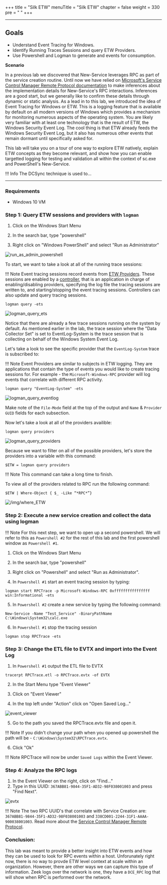 +++
title = "Silk ETW"
menuTitle = "Silk ETW"
chapter = false
weight = 330
pre = "<i class='fab fa-leanpub'></i> "
+++

---
## Goals

* Understand Event Tracing for Windows.
* Identify Running Traces Sessions and query ETW Providers.
* Use Powershell and Logman to generate and events for consumption.

__Scenario__

In a previous lab we discovered that New-Service leverages RPC as part of the service creation routine. Until now we have relied on [Microsoft's Service Control Manager Remote Protocol documentation](https://docs.microsoft.com/en-us/openspecs/windows_protocols/ms-scmr/705b624a-13de-43cc-b8a2-99573da3635f) to make inferences about the implementation details for New-Service's RPC interactions. Inferences are a good start, but we generally like to confirm these details through dynamic or static analysis. As a lead in to this lab, we introduced the idea of Event Tracing for Windows or ETW. This is a logging feature that is available by default on all modern versions of Windows which provides a mechanism for monitoring numerous aspects of the operating system. You are likely very familiar with at least one technology that is the result of ETW, the Windows Security Event Log. The cool thing is that ETW already feeds the Windows Security Event Log, but it also has numerous other events that remain dormant until specifically asked for.

This lab will take you on a tour of one way to explore ETW natively, explain ETW concepts as they become relevant, and show how you can enable targetted logging for testing and validation all within the context of sc.exe and PowerShell's New-Service.

!!! Info
    The DCSync technique is used to...

___
### Requirements
- Windows 10 VM

### Step 1: Query ETW sessions and providers with `logman`

1. Click on the Windows Start Menu

2. In the search bar, type "powershell"

3. Right click on "Windows PowerShell" and select "Run as Administrator"

![run_as_admin_powershell](/images/run_as_admin_powershell.PNG)

To start, we want to take a look at all of the running trace sessions:

!!! Note
    Event tracing sessions record events from [ETW Providers](https://docs.microsoft.com/en-us/windows/win32/etw/about-event-tracing#providers). These sessions are enabled by a [controller](https://docs.microsoft.com/en-us/windows/win32/etw/about-event-tracing#controllers), that is an application in charge of enabling/disabling providers, specifying the log file the tracing sessions are written to, and starting/stopping the event tracing sessions. Controllers can also update and query tracing sessions.

```
logman query -ets
```

![logman_query_ets](/images/logman_query_ets.PNG)

Notice that there are already a few trace sessions running on the system by default. As mentioned earlier in the lab, the trace session where the "Data Collector Set" is set to EventLog-System is the trace session that is collecting on behalf of the Windows System Event Log.

Let's take a look to see the specific provider that the `EventLog-System` trace is subscribed to:

!!! Note
    Event Providers are similar to subjects in ETW logging. They are applications that contain the type of events you would like to create tracing sessions for. For example - the  `Microsoft-Windows-RPC` provider will log events that correlate with different RPC activity.
    
```
logman query "EventLog-System" -ets
```
![logman_query_eventlog](/images/logman_query_eventlog.PNG)

Make note of the `File-Mode` field at the top of the output and `Name` & `Provider GUID` fields for each subsection. 

Now let's take a look at all of the providers availible:
```
logman query providers
```
![logman_query_providers](/images/logman_query_providers.PNG)

Because we want to filter on all of the possible providers, let's store the providers into a variable with this command:

```
$ETW = logman query providers
```

!!! Note
    This command can take a long time to finish.

To view all of the providers related to RPC run the following command:
```
$ETW | Where-Object { $_ -Like “*RPC*”}
```

![/img/where_ETW](/images/where_ETW.PNG)

### Step 2: Execute a new service creation and collect the data using logman

!!! Note
    For this next step, we want to open up a second powershell. We will refer to this as `Powershell #2` for the rest of this lab and the first powershell window as `Powershell #1`.

1. Click on the Windows Start Menu

2. In the search bar, type "powershell"

3. Right click on "Powershell" and select "Run as Administrator".

4. In `Powershell #1` start an event tracing session by typing: 
   
```
logman start RPCTrace -p Microsoft-Windows-RPC 0xffffffffffffffff win:Informational -ets
```

5. In `Powershell #2` create a new service by typing the following command:

```
New-Service -Name "Test_Service" -BinaryPathName C:\Windows\System32\calc.exe
```

6. In `Powershell #1` stop the tracing session

```
logman stop RPCTrace -ets
```

### Step 3: Change the ETL file to EVTX and import into the Event Log

1. In `Powershell #1` output the ETL file to EVTX

```
tracerpt RPCTrace.etl -o RPCTrace.evtx -of EVTX
```

2. In the Start Menu type "Event Viewer"

3. Click on "Event Viewer"

4. In the top left under "Action" click on "Open Saved Log..."

![event_viewer](/images/event_viewer.PNG)

5. Go to the path you saved the RPCTrace.evtx file and open it.

!!! Note
    If you didn't change your path when you opened up powershell the path will be - `C:\Windows\System32\RPCTrace.evtx`.

6. Click "Ok"

!!! Note
    RPCTrace will now be under `Saved Logs` within the Event Viewer.


### Step 4: Analyze the RPC logs

1. In the Event Viewer on the right, click on "Find..."
2. Type in this UUID: `367ABB81-9844-35F1-AD32-98F038001003` and press "Find Next".

![evtx](/images/evtx.png)

!!! Note
    The two RPC UUID's that correlate with Service Creation are: `367ABB81-9844-35F1-AD32-98F038001003` and `338CD001-2244-31F1-AAAA-900038001003`. Read more about the [Service Control Manager Remote Protocol](https://docs.microsoft.com/en-us/openspecs/windows_protocols/ms-scmr/705b624a-13de-43cc-b8a2-99573da3635f).


### Conclusion:
This lab was meant to provide a better insight into ETW events and how they can be used to look for RPC events within a host. Unforunately right now, there is no way to provde ETW level context at scale within an organization. However, there are other ways we can capture this type of information. Zeek logs over the network is one, they have a `DCE_RPC` log that will show when RPC is performed over the network.